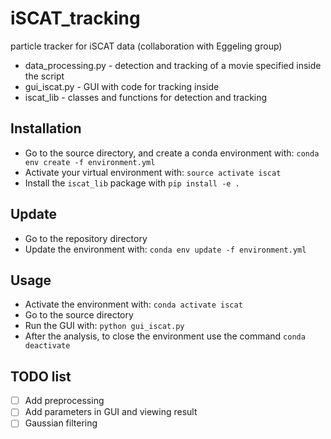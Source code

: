 # iSCAT_tracking
particle tracker for iSCAT data (collaboration with Eggeling group)

* data_processing.py - detection and tracking of a movie specified inside the script
* gui_iscat.py - GUI with code for tracking inside
* iscat_lib - classes and functions for detection and tracking

## Installation
* Go to the source directory, and create a conda environment with:
```conda env create -f environment.yml```
* Activate your virtual environment with: `source activate iscat`
* Install the `iscat_lib` package with `pip install -e .`

## Update
* Go to the repository directory
* Update the environment with: `conda env update -f environment.yml`

## Usage
* Activate the environment with: `conda activate iscat`
* Go to the source directory
* Run the GUI with: `python gui_iscat.py`
* After the analysis, to close the environment use the command `conda deactivate`

## TODO list
* [ ] Add preprocessing
* [ ] Add parameters in GUI and viewing result
* [ ] Gaussian filtering
